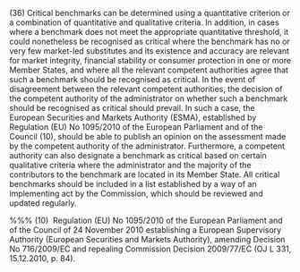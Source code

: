 (36) Critical benchmarks can be determined using a quantitative criterion or a combination of quantitative and qualitative criteria. In addition, in cases where a benchmark does not meet the appropriate quantitative threshold, it could nonetheless be recognised as critical where the benchmark has no or very few market-led substitutes and its existence and accuracy are relevant for market integrity, financial stability or consumer protection in one or more Member States, and where all the relevant competent authorities agree that such a benchmark should be recognised as critical. In the event of disagreement between the relevant competent authorities, the decision of the competent authority of the administrator on whether such a benchmark should be recognised as critical should prevail. In such a case, the European Securities and Markets Authority (ESMA), established by Regulation (EU) No 1095/2010 of the European Parliament and of the Council (10), should be able to publish an opinion on the assessment made by the competent authority of the administrator. Furthermore, a competent authority can also designate a benchmark as critical based on certain qualitative criteria where the administrator and the majority of the contributors to the benchmark are located in its Member State. All critical benchmarks should be included in a list established by a way of an implementing act by the Commission, which should be reviewed and updated regularly.

%%% (10)  Regulation (EU) No 1095/2010 of the European Parliament and of the Council of 24 November 2010 establishing a European Supervisory Authority (European Securities and Markets Authority), amending Decision No 716/2009/EC and repealing Commission Decision 2009/77/EC (OJ L 331, 15.12.2010, p. 84).
